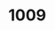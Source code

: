 # 1009
<!doctype html>
<html>
<head>
                <style>
        #container {
            height: 100px;
            width: 100px;
            background-color: black;

        }
                </style>
                <script src="https://d3js.org/d3.v4.min.js"></script>
</head>
<body>
 <body>
<script>
                var width = 500;
                var height = 500;

                //Create SVG element
                var svg = d3.select("body")
                .append("svg")
                .attr("width", width)
                .attr("height", height);

                //Create line element inside SVG
    svg.append("line")
       .attr("x1", 100)
       .attr("x2", 500)
       .attr("y1", 50)
       .attr("y2", 50)
       .attr("stroke", "black")
</script>
</body>
</html>
